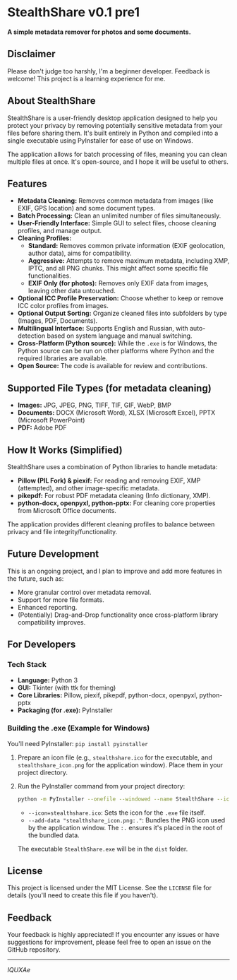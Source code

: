 # StealthShare v0.1 pre1

**A simple metadata remover for photos and some documents.**

## Disclaimer

Please don't judge too harshly, I'm a beginner developer. Feedback is welcome! This project is a learning experience for me.

## About StealthShare

StealthShare is a user-friendly desktop application designed to help you protect your privacy by removing potentially sensitive metadata from your files before sharing them. It's built entirely in Python and compiled into a single executable using PyInstaller for ease of use on Windows.

The application allows for batch processing of files, meaning you can clean multiple files at once. It's open-source, and I hope it will be useful to others.

## Features

* **Metadata Cleaning:** Removes common metadata from images (like EXIF, GPS location) and some document types.
* **Batch Processing:** Clean an unlimited number of files simultaneously.
* **User-Friendly Interface:** Simple GUI to select files, choose cleaning profiles, and manage output.
* **Cleaning Profiles:**
    * **Standard:** Removes common private information (EXIF geolocation, author data), aims for compatibility.
    * **Aggressive:** Attempts to remove maximum metadata, including XMP, IPTC, and all PNG chunks. This might affect some specific file functionalities.
    * **EXIF Only (for photos):** Removes only EXIF data from images, leaving other data untouched.
* **Optional ICC Profile Preservation:** Choose whether to keep or remove ICC color profiles from images.
* **Optional Output Sorting:** Organize cleaned files into subfolders by type (Images, PDF, Documents).
* **Multilingual Interface:** Supports English and Russian, with auto-detection based on system language and manual switching.
* **Cross-Platform (Python source):** While the `.exe` is for Windows, the Python source can be run on other platforms where Python and the required libraries are available.
* **Open Source:** The code is available for review and contributions.

## Supported File Types (for metadata cleaning)

* **Images:** JPG, JPEG, PNG, TIFF, TIF, GIF, WebP, BMP
* **Documents:** DOCX (Microsoft Word), XLSX (Microsoft Excel), PPTX (Microsoft PowerPoint)
* **PDF:** Adobe PDF

## How It Works (Simplified)

StealthShare uses a combination of Python libraries to handle metadata:
* **Pillow (PIL Fork) & piexif:** For reading and removing EXIF, XMP (attempted), and other image-specific metadata.
* **pikepdf:** For robust PDF metadata cleaning (Info dictionary, XMP).
* **python-docx, openpyxl, python-pptx:** For cleaning core properties from Microsoft Office documents.

The application provides different cleaning profiles to balance between privacy and file integrity/functionality.

## Future Development

This is an ongoing project, and I plan to improve and add more features in the future, such as:
* More granular control over metadata removal.
* Support for more file formats.
* Enhanced reporting.
* (Potentially) Drag-and-Drop functionality once cross-platform library compatibility improves.

## For Developers

### Tech Stack

* **Language:** Python 3
* **GUI:** Tkinter (with ttk for theming)
* **Core Libraries:** Pillow, piexif, pikepdf, python-docx, openpyxl, python-pptx
* **Packaging (for .exe):** PyInstaller

### Building the .exe (Example for Windows)

You'll need PyInstaller: `pip install pyinstaller`

1.  Prepare an icon file (e.g., `stealthshare.ico` for the executable, and `stealthshare_icon.png` for the application window). Place them in your project directory.
2.  Run the PyInstaller command from your project directory:
    ```bash
    python -m PyInstaller --onefile --windowed --name StealthShare --icon=stealthshare.ico --add-data "stealthshare_icon.png:." main.py
    ```
    * `--icon=stealthshare.ico`: Sets the icon for the `.exe` file itself.
    * `--add-data "stealthshare_icon.png:."`: Bundles the PNG icon used by the application window. The `:.` ensures it's placed in the root of the bundled data.

    The executable `StealthShare.exe` will be in the `dist` folder.

## License

This project is licensed under the MIT License. See the `LICENSE` file for details (you'll need to create this file if you haven't).

## Feedback

Your feedback is highly appreciated! If you encounter any issues or have suggestions for improvement, please feel free to open an issue on the GitHub repository.

---
*IQUXAe*
